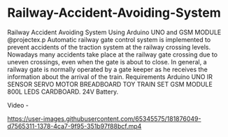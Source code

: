 # Railway-Accident-Avoiding-System
Railway Accident Avoiding System Using Arduino UNO and GSM MODULE @projectex.p Automatic railway gate control system is implemented to prevent accidents of the traction system at the railway crossing levels. Nowadays many accidents take place at the railway gate crossing due to uneven crossings, even when the gate is about to close. In general, a railway gate is normally operated by a gate keeper as he receives the information about the arrival of the train. Requirements Arduino UNO IR SENSOR SERVO MOTOR BREADBOARD TOY TRAIN SET GSM MODULE 800L LEDS CARDBOARD. 24V Battery.


Video - 



https://user-images.githubusercontent.com/65345575/181876049-d7565311-1378-4ca7-9f95-351b97f88bcf.mp4

